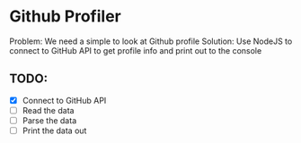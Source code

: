 # Github Profiler

Problem: We need a simple to look at Github profile
Solution: Use NodeJS to connect to GitHub API to
get profile info and print out to the console


## TODO:

* [x] Connect to GitHub API
* [ ] Read the data
* [ ] Parse the data
* [ ] Print the data out
